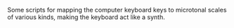 Some scripts for mapping the computer keyboard keys to microtonal scales of various kinds, making the keyboard act like a synth.
